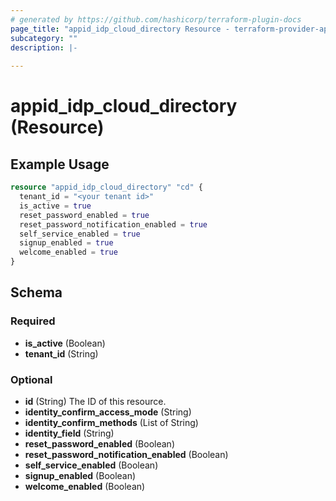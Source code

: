 ```yaml
---
# generated by https://github.com/hashicorp/terraform-plugin-docs
page_title: "appid_idp_cloud_directory Resource - terraform-provider-appid"
subcategory: ""
description: |-
  
---
```


# appid_idp_cloud_directory (Resource)



## Example Usage

```terraform
resource "appid_idp_cloud_directory" "cd" {  
  tenant_id = "<your tenant id>"
  is_active = true
  reset_password_enabled = true
  reset_password_notification_enabled = true
  self_service_enabled = true
  signup_enabled = true
  welcome_enabled = true
}
```

<!-- schema generated by tfplugindocs -->
## Schema

### Required

- **is_active** (Boolean)
- **tenant_id** (String)

### Optional

- **id** (String) The ID of this resource.
- **identity_confirm_access_mode** (String)
- **identity_confirm_methods** (List of String)
- **identity_field** (String)
- **reset_password_enabled** (Boolean)
- **reset_password_notification_enabled** (Boolean)
- **self_service_enabled** (Boolean)
- **signup_enabled** (Boolean)
- **welcome_enabled** (Boolean)


